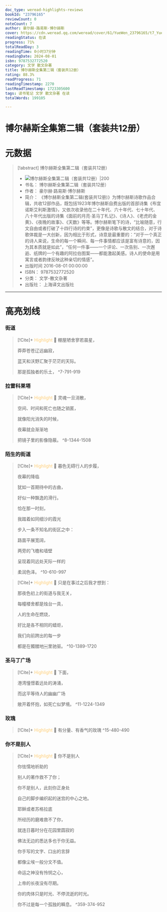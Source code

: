 ```yaml
---
doc_type: weread-highlights-reviews
bookId: "23796165"
reviewCount: 0
noteCount: 7
author: 豪尔赫·路易斯·博尔赫斯
cover: https://cdn.weread.qq.com/weread/cover/61/YueWen_23796165/t7_YueWen_23796165.jpg
readingStatus: 在读
progress: 71%
totalReadDay: 3
readingTime: 0小时37分钟
readingDate: 2024-08-01
isbn: 9787532772520
category: 文学 散文杂著
title: 博尔赫斯全集第二辑（套装共12册）
rating: 88.3%
readProgress: 71
readingTimestamp: 2270
lastReadTimestamp: 1723305600
tags: 读书笔记 文学 散文杂著 在读
totalWords: 199105

---
```


# 博尔赫斯全集第二辑（套装共12册）

# 元数据
> [!abstract] 博尔赫斯全集第二辑（套装共12册）
> - ![ 博尔赫斯全集第二辑（套装共12册）|200](https://cdn.weread.qq.com/weread/cover/61/YueWen_23796165/t7_YueWen_23796165.jpg)
> - 书名： 博尔赫斯全集第二辑（套装共12册）
> - 作者： 豪尔赫·路易斯·博尔赫斯
> - 简介： 《博尔赫斯全集第二辑(套装共12册)》为博尔赫斯诗歌作品合辑，共收12部作品，既包括1923年博尔赫斯自费出版的首部诗集《布宜诺斯艾利斯激情》，又依次收录他在二十年代、六十年代、七十年代、八十年代出版的诗集《面前的月亮·圣马丁札记》、《诗人》、《老虎的金黄》、《夜晚的故事》、《天数》等等。博尔赫斯笔下的诗，“比喻随意，行文自由或者打破了十四行诗的约束”，更像是诗歌与散文的结合，对于诗歌体裁是一大创新，因为相比于形式，诗意是最重要的：“对于一个真正的诗人来说，生命的每一个瞬间、每一件事情都应该是富有诗意的，因为其本质就是如此”，“任何一件事——一个评论、一次告别、一次邂逅、纸牌的一个有趣的阿拉伯图案——都能激起美感。诗人的使命是用寓言或者韵律反映这种亲切的情感”。
> - 出版时间 2016-08-01 00:00:00
> - ISBN： 9787532772520
> - 分类： 文学-散文杂著
> - 出版社： 上海译文出版社



---

# 高亮划线
### 街道


> [!Cite]+ <span style="color: #ffce78;">Highlight</span>
> 📌 棚屋陋舍寥若晨星，
>
>  莽莽苍苍辽远幽寂，
>
>  蓝天和沃野汇聚于茫茫的天际。
>
>  那是孤独者的乐土，
> ^7-791-919
### 拉雷科莱塔


> [!Cite]+ <span style="color: #ffce78;">Highlight</span>
> 📌 灵魂一旦消散，
>
>  空间、时间和死亡也随之销匿，
>
>  就像阳光消失的时候，
>
>  夜幕就会渐渐地
>
>  把镜子里的影像隐蔽。
> ^8-1344-1508
### 陌生的街道


> [!Cite]+ <span style="color: #ffce78;">Highlight</span>
> 📌 暮色无碍行人的步履，
>
>  夜幕的降临
>
>  犹如一首期待中的古曲，
>
>  好似一种飘逸的滑行。
>
>  恰在那一时刻，
>
>  我踏着如同细沙的霞光
>
>  步入一条不知名的街区之中：
>
>  路面平展宽阔，
>
>  两旁的飞檐和墙壁
>
>  呈现着同远处天际一样的
>
>  柔润色泽。
> ^10-610-997


> [!Cite]+ <span style="color: #ffce78;">Highlight</span>
> 📌 只是在事过之后我才想到：
>
>  那夜色初上的街道与我无关，
>
>  每幢楼舍都是烛台一具，
>
>  人的生命在燃烧，
>
>  好比是各不相同的蜡炬，
>
>  我们向前跨出的每一步
>
>  都是在髑髅地￼里驰驱。
> ^10-1389-1720
### 圣马丁广场


> [!Cite]+ <span style="color: #ffce78;">Highlight</span>
> 📌 下面，
>
>  港湾憧憬着远处的涛涌，
>
>  而这平等待人的幽幽广场
>
>  敞开着怀抱，如死亡似梦境。
> ^11-1224-1349
### 玫瑰


> [!Cite]+ <span style="color: #ffce78;">Highlight</span>
> 📌 有分量、有香气的玫瑰
> ^15-480-490
### 你不是别人


> [!Cite]+ <span style="color: #ffce78;">Highlight</span>
> 📌 你不是别人
>
>  你怯懦地祈助的
>
>  别人的著作救不了你；
>
>  你不是别人，此刻你正身处
>
>  自己的脚步编织起的迷宫的中心之地。
>
>  耶稣或者苏格拉底
>
>  所经历的磨难救不了你，
>
>  就连日暮时分在花园里圆寂的
>
>  佛法无边的悉达多也于你无益。
>
>  你手写的文字、口出的言辞
>
>  都像尘埃一般分文不值。
>
>  命运之神没有怜悯之心，
>
>  上帝的长夜没有尽期。
>
>  你的肉体只是时光、不停流逝的时光。
>
>  你不过是每一个孤独的瞬息。
> ^359-374-952


